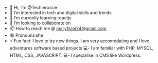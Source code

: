 - 👋 Hi, I’m @Techierossie
- 👀 I’m interested in tech and digital skills and trends
- 🌱 I’m currently learning reactjs
- 💞️ I’m looking to collaborate on 
- 📫 How to reach me @ maryfilani24@gmail.com
- 😄 Pronouns:she
- ⚡ Fun fact: I love to try new things. I am very accomodating and I love adventures 
software based projects
💻- I am familiar with PHP, MYSQL, HTML, CSS, JAVASCRIPT.
💻- I specialise in CMS like Wordpress.
<!---
Techierossie/Techierossie is a ✨ special ✨ repository because its `README.md` (this file) appears on your GitHub profile.
You can click the Preview link to take a look at your changes.
--->
